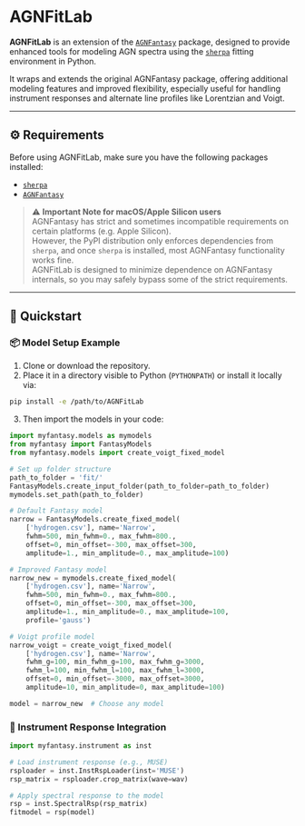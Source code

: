 # AGNFitLab

**AGNFitLab** is an extension of the [`AGNFantasy`](https://fantasy-agn.readthedocs.io/en/latest/) package, designed to provide enhanced tools for modeling AGN spectra using the [`sherpa`](https://sherpa.readthedocs.io/en/4.17.0/install.html) fitting environment in Python.

It wraps and extends the original AGNFantasy package, offering additional modeling features and improved flexibility, especially useful for handling instrument responses and alternate line profiles like Lorentzian and Voigt.

---

## ⚙️ Requirements

Before using AGNFitLab, make sure you have the following packages installed:

- [`sherpa`](https://parameter-sherpa.readthedocs.io/en/latest/gettingstarted/installation.html)
- [`AGNFantasy`](https://fantasy-agn.readthedocs.io/en/latest/install.html)

> ⚠️ **Important Note for macOS/Apple Silicon users**  
> AGNFantasy has strict and sometimes incompatible requirements on certain platforms (e.g. Apple Silicon).  
> However, the PyPI distribution only enforces dependencies from `sherpa`, and once `sherpa` is installed, most AGNFantasy functionality works fine.  
> AGNFitLab is designed to minimize dependence on AGNFantasy internals, so you may safely bypass some of the strict requirements.

---

## 🚀 Quickstart

### 📦 Model Setup Example
1. Clone or download the repository.
2. Place it in a directory visible to Python (`PYTHONPATH`) or install it locally via:

```bash
pip install -e /path/to/AGNFitLab
```

3. Then import the models in your code:

```python
import myfantasy.models as mymodels
from myfantasy import FantasyModels
from myfantasy.models import create_voigt_fixed_model

# Set up folder structure
path_to_folder = 'fit/'
FantasyModels.create_input_folder(path_to_folder=path_to_folder)
mymodels.set_path(path_to_folder)

# Default Fantasy model
narrow = FantasyModels.create_fixed_model(
    ['hydrogen.csv'], name='Narrow',
    fwhm=500, min_fwhm=0., max_fwhm=800.,
    offset=0, min_offset=-300, max_offset=300,
    amplitude=1., min_amplitude=0., max_amplitude=100)

# Improved Fantasy model
narrow_new = mymodels.create_fixed_model(
    ['hydrogen.csv'], name='Narrow',
    fwhm=500, min_fwhm=0., max_fwhm=800.,
    offset=0, min_offset=-300, max_offset=300,
    amplitude=1., min_amplitude=0., max_amplitude=100,
    profile='gauss')

# Voigt profile model
narrow_voigt = create_voigt_fixed_model(
    ['hydrogen.csv'], name='Narrow',
    fwhm_g=100, min_fwhm_g=100, max_fwhm_g=3000,
    fwhm_l=100, min_fwhm_l=100, max_fwhm_l=3000,
    offset=0, min_offset=-3000, max_offset=3000,
    amplitude=10, min_amplitude=0, max_amplitude=100)

model = narrow_new  # Choose any model
```

### 🔧 Instrument Response Integration
```python
import myfantasy.instrument as inst

# Load instrument response (e.g., MUSE)
rsploader = inst.InstRspLoader(inst='MUSE')
rsp_matrix = rsploader.crop_matrix(wave=wav)

# Apply spectral response to the model
rsp = inst.SpectralRsp(rsp_matrix)
fitmodel = rsp(model)
```
